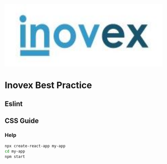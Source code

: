 <p>
<img src='Inovex-logo.jpg' height='200' alt='inovex logo'>
</p>

# Inovex Best Practice

## Eslint

## CSS Guide


### Help



```sh
npx create-react-app my-app
cd my-app
npm start
```
